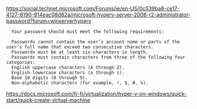 


https://social.technet.microsoft.com/Forums/ie/en-US/0c539ba8-ce17-4127-8190-914eac08d82a/microsoft-hyperv-server-2008-r2-administrator-password?forum=winserverhyperv

```
  Your password should must meet the following requirements:

  Passwords cannot contain the user’s account name or parts of the user’s full name that exceed two consecutive characters.
  Passwords must be at least six characters in length.
  Passwords must contain characters from three of the following four categories:
  English uppercase characters (A through Z).
  English lowercase characters (a through z).
  Base 10 digits (0 through 9).
  Non-alphabetic characters (for example, !, $, #, %).
```

https://docs.microsoft.com/fr-fr/virtualization/hyper-v-on-windows/quick-start/quick-create-virtual-machine
